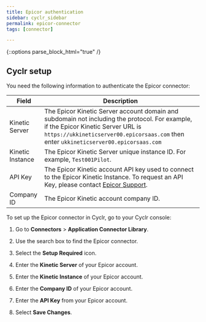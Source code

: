 ```yaml
---
title: Epicor authentication
sidebar: cyclr_sidebar
permalink: epicor-connector
tags: [connector]

---
```


{::options parse_block_html="true" /}

<section class="card">

## Cyclr setup

You need the following information to authenticate the Epicor connector:

| Field            | Description                                                  |
| ---------------- | ------------------------------------------------------------ |
| Kinetic Server   | The Epicor Kinetic Server account domain and subdomain not including the protocol. For example, if the Epicor Kinetic Server URL is `https://ukkineticserver00.epicorsaas.com` then enter `ukkineticserver00.epicorsaas.com` |
| Kinetic Instance | The Epicor Kinetic Server unique instance ID. For example, `Test001Pilot`. |
| API Key          | The Epicor Kinetic account API key used to connect to the Epicor Kinetic Instance. To request an API Key, please contact [Epicor Support](https://epiccare.epicor.com/epiccare). |
| Company ID       | The Epicor Kinetic account company ID. |





To set up the Epicor connector in Cyclr, go to your Cyclr console:

1. Go to **Connectors** > **Application Connector Library**.

2. Use the search box to find the Epicor connector.

3. Select the **Setup Required** icon.

4. Enter the **Kinetic Server** of your Epicor account.

5. Enter the **Kinetic Instance** of your Epicor account.

6. Enter the **Company ID** of your Epicor account.

7. Enter the **API Key** from your Epicor account.

8. Select **Save Changes**.

</section>
